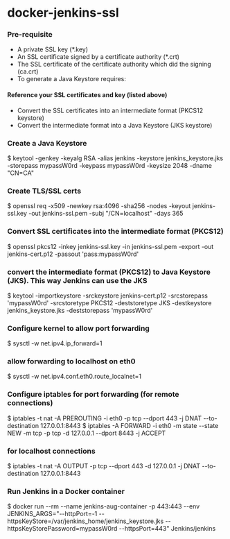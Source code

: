 # docker-jenkins-ssl

### Pre-requisite

- A private SSL key (*.key)
- An SSL certificate signed by a certificate authority (*.crt)
- The SSL certificate of the certificate authority which did the signing (ca.crt)
- To generate a Java Keystore requires:

#### Reference your SSL certificates and key (listed above)

- Convert the SSL certificates into an intermediate format (PKCS12 keystore)
- Convert the intermediate format into a Java Keystore (JKS keystore)


### Create a Java Keystore
$ keytool -genkey -keyalg RSA -alias jenkins -keystore jenkins_keystore.jks -storepass mypassW0rd -keypass mypassW0rd -keysize 2048 -dname "CN=CA"

### Create TLS/SSL certs
$ openssl req -x509 -newkey rsa:4096 -sha256 -nodes -keyout jenkins-ssl.key -out jenkins-ssl.pem -subj "/CN=localhost" -days 365

### Convert SSL certificates into the intermediate format (PKCS12)
$ openssl pkcs12 -inkey jenkins-ssl.key -in jenkins-ssl.pem -export -out jenkins-cert.p12 -passout 'pass:mypassW0rd'

### convert the intermediate format (PKCS12) to Java Keystore (JKS). This way Jenkins can use the JKS

$ keytool -importkeystore -srckeystore jenkins-cert.p12 -srcstorepass 'mypassW0rd' -srcstoretype PKCS12 -deststoretype JKS -destkeystore jenkins_keystore.jks -deststorepass 'mypassW0rd'


### Configure kernel to allow port forwarding

$ sysctl -w net.ipv4.ip_forward=1

### allow forwarding to localhost on eth0

$ sysctl -w net.ipv4.conf.eth0.route_localnet=1

### Configure iptables for port forwarding (for remote connections)

$ iptables -t nat -A PREROUTING -i eth0 -p tcp --dport 443 -j DNAT --to-destination 127.0.0.1:8443
$ iptables -A FORWARD -i eth0 -m state --state NEW -m tcp -p tcp -d 127.0.0.1 --dport 8443 -j ACCEPT

### for localhost connections

$ iptables -t nat -A OUTPUT -p tcp --dport 443 -d 127.0.0.1 -j DNAT --to-destination 127.0.0.1:8443

### Run Jenkins in a Docker container
$ docker run --rm --name jenkins-aug-container -p 443:443 --env JENKINS_ARGS="--httpPort=-1 --httpsKeyStore=/var/jenkins_home/jenkins_keystore.jks --httpsKeyStorePassword=mypassW0rd --httpsPort=443" Jenkins/jenkins
